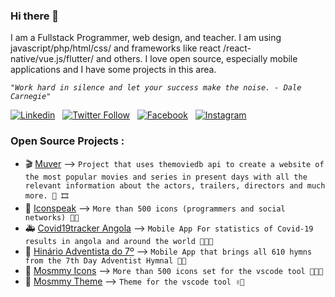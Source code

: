 ### Hi there 👋

I am a Fullstack Programmer, web design, and teacher. I am using javascript/php/html/css/ and frameworks like react /react-native/vue.js/flutter/ and others. I love open source, especially mobile applications and I have some projects in this area.

_`"Work hard in silence and let your success make the noise. - Dale Carnegie"`_

[![Linkedin](https://img.shields.io/badge/LinkedIn-0077B5?style=flat-square&logo=linkedin&logoColor=white)](https://linkedin.com/in/moser-jose) &nbsp;
[![Twitter Follow](https://img.shields.io/twitter/follow/mosmmy?color=1DA1F2&logo=twitter&style=flat-square)](https://twitter.com/intent/follow?original_referer=https%3A%2F%2Fgithub.com%2Fmoser-jose&screen_name=mosmmy) &nbsp;
[![Facebook](https://img.shields.io/badge/Facebook-1877F2?style=flat-square&logo=facebook&logoColor=white)](https://facebook.com/moser.jos) &nbsp;
[![Instagram](https://img.shields.io/badge/Instagram-E4405F?style=flat-square&logo=instagram&logoColor=white)](https://instagram.com/mosmmy)

### Open Source Projects :

- 🎬 [Muver](https://muver.vercel.app) --> `Project that uses themoviedb api to create a website of the most popular movies and series in present days with all the relevant information about the actors, trailers, directors and much more. 🎥 🎞`
- 🦾 [Iconspeak](https://www.npmjs.com/package/iconspeck) --> `More than 500 icons (programmers and social networks) 🙌🏽`
- 🚑 [Covid19tracker Angola](https://github.com/moser-jose/covid19angola) --> `Mobile App For statistics of Covid-19 results in angola and around the world 👨🏽‍🔬`
- 📱 [Hinário Adventista do 7º](https://hinario-adventista.vercel.app/) --> `Mobile App that brings all 610 hymns from the 7th Day Adventist Hymnal 🙏🏽`
- 💎 [Mosmmy Icons](https://github.com/moser-jose/mosmmy-icons-vscode) --> `More than 500 icons set for the vscode tool 🧑🏽‍🎨`
- 💎 [Mosmmy Theme](https://moser-jose.github.io/mosmmy-theme-vscode/) --> `Theme for the vscode tool ✌🏽`

<br/>

<!-- [github]: https://github.com/moser-jose
[twitter]: https://twitter.com/mosmmy
[youtube]: https://youtube.com/mosmmy
[facebook]: https://facebook.com/moser-j
[instagram]: https://instagram.com/mosmmy
[linkedin]: https://linkedin.com/in/moser-jose -->